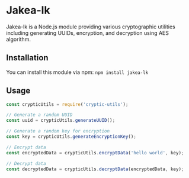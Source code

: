 # Jakea-lk

Jakea-lk is a Node.js module providing various cryptographic utilities including generating UUIDs, encryption, and decryption using AES algorithm.

## Installation

You can install this module via npm: `npm install jakea-lk`

## Usage

```javascript
const crypticUtils = require('cryptic-utils');

// Generate a random UUID
const uuid = crypticUtils.generateUUID();

// Generate a random key for encryption
const key = crypticUtils.generateEncryptionKey();

// Encrypt data
const encryptedData = crypticUtils.encryptData('hello world', key);

// Decrypt data
const decryptedData = crypticUtils.decryptData(encryptedData, key);
```
